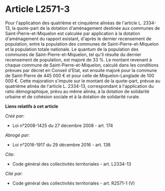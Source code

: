 # Article L2571-3

Pour l'application des quatrième et cinquième alinéas de l'article L. 2334-13, la quote-part de la dotation d'aménagement
destinée aux communes de Saint-Pierre-et-Miquelon est calculée par application à la dotation d'aménagement du rapport
existant, d'après le dernier recensement de population, entre la population des communes de Saint-Pierre-et-Miquelon et la
population totale nationale. Le quantum de la population des communes de Saint-Pierre-et-Miquelon, tel qu'il résulte du
dernier recensement de population, est majoré de 33 %. Le montant revenant à chaque commune de Saint-Pierre-et-Miquelon,
calculé dans les conditions prévues par décret en Conseil d'Etat, est ensuite majoré pour la commune de Saint-Pierre de 445
000 € et pour celle de Miquelon-Langlade de 100 000 €. Cette majoration s'impute sur le montant de la quote-part, prévue au
quatrième alinéa de l'article L. 2334-13, correspondant à l'application du ratio démographique, prévu au même alinéa, à la
dotation de solidarité urbaine et de cohésion sociale et à la dotation de solidarité rurale.

**Liens relatifs à cet article**

_Créé par_:

  - Loi n°2008-1425 du 27 décembre 2008 - art. 174

_Abrogé par_:

  - Loi n°2016-1917 du 29 décembre 2016 - art. 138

_Cite_:

  - Code général des collectivités territoriales - art. L2334-13

_Cité par_:

  - Code général des collectivités territoriales - art. R2571-1 (V)
